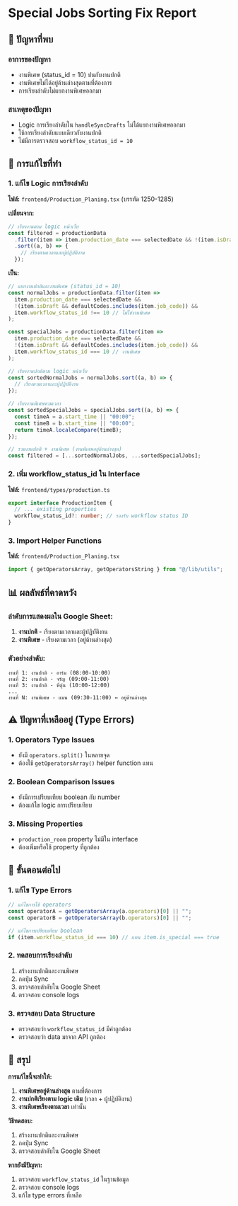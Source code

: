 # Special Jobs Sorting Fix Report

## 🎯 **ปัญหาที่พบ**

### **อาการของปัญหา**
- งานพิเศษ (status_id = 10) ปนกับงานปกติ
- งานพิเศษไม่ได้อยู่ด้านล่างสุดตามที่ต้องการ
- การเรียงลำดับไม่แยกงานพิเศษออกมา

### **สาเหตุของปัญหา**
- Logic การเรียงลำดับใน `handleSyncDrafts` ไม่ได้แยกงานพิเศษออกมา
- ใช้การเรียงลำดับแบบเดียวกับงานปกติ
- ไม่มีการตรวจสอบ `workflow_status_id = 10`

## 🔧 **การแก้ไขที่ทำ**

### **1. แก้ไข Logic การเรียงลำดับ**
**ไฟล์:** `frontend/Production_Planing.tsx` (บรรทัด 1250-1285)

**เปลี่ยนจาก:**
```typescript
// เรียงงานตาม logic หน้าเว็บ
const filtered = productionData
  .filter(item => item.production_date === selectedDate && !(item.isDraft && defaultCodes.includes(item.job_code)))
  .sort((a, b) => {
    // เรียงตามเวลาและผู้ปฏิบัติงาน
  });
```

**เป็น:**
```typescript
// แยกงานปกติและงานพิเศษ (status_id = 10)
const normalJobs = productionData.filter(item => 
  item.production_date === selectedDate && 
  !(item.isDraft && defaultCodes.includes(item.job_code)) &&
  item.workflow_status_id !== 10 // ไม่ใช่งานพิเศษ
);

const specialJobs = productionData.filter(item => 
  item.production_date === selectedDate && 
  !(item.isDraft && defaultCodes.includes(item.job_code)) &&
  item.workflow_status_id === 10 // งานพิเศษ
);

// เรียงงานปกติตาม logic หน้าเว็บ
const sortedNormalJobs = normalJobs.sort((a, b) => {
  // เรียงตามเวลาและผู้ปฏิบัติงาน
});

// เรียงงานพิเศษตามเวลา
const sortedSpecialJobs = specialJobs.sort((a, b) => {
  const timeA = a.start_time || "00:00";
  const timeB = b.start_time || "00:00";
  return timeA.localeCompare(timeB);
});

// รวมงานปกติ + งานพิเศษ (งานพิเศษอยู่ด้านล่างสุด)
const filtered = [...sortedNormalJobs, ...sortedSpecialJobs];
```

### **2. เพิ่ม workflow_status_id ใน Interface**
**ไฟล์:** `frontend/types/production.ts`

```typescript
export interface ProductionItem {
  // ... existing properties
  workflow_status_id?: number; // รองรับ workflow status ID
}
```

### **3. Import Helper Functions**
**ไฟล์:** `frontend/Production_Planing.tsx`

```typescript
import { getOperatorsArray, getOperatorsString } from "@/lib/utils";
```

## 📊 **ผลลัพธ์ที่คาดหวัง**

### **ลำดับการแสดงผลใน Google Sheet:**
1. **งานปกติ** - เรียงตามเวลาและผู้ปฏิบัติงาน
2. **งานพิเศษ** - เรียงตามเวลา (อยู่ด้านล่างสุด)

### **ตัวอย่างลำดับ:**
```
งานที่ 1: งานปกติ - อาร์ม (08:00-10:00)
งานที่ 2: งานปกติ - จรัญ (09:00-11:00)
งานที่ 3: งานปกติ - พี่ตุ่น (10:00-12:00)
...
งานที่ N: งานพิเศษ - แมน (09:30-11:00) ← อยู่ด้านล่างสุด
```

## ⚠️ **ปัญหาที่เหลืออยู่ (Type Errors)**

### **1. Operators Type Issues**
- ยังมี `operators.split()` ในหลายจุด
- ต้องใช้ `getOperatorsArray()` helper function แทน

### **2. Boolean Comparison Issues**
- ยังมีการเปรียบเทียบ boolean กับ number
- ต้องแก้ไข logic การเปรียบเทียบ

### **3. Missing Properties**
- `production_room` property ไม่มีใน interface
- ต้องเพิ่มหรือใช้ property ที่ถูกต้อง

## 🚀 **ขั้นตอนต่อไป**

### **1. แก้ไข Type Errors**
```typescript
// แก้ไขการใช้ operators
const operatorA = getOperatorsArray(a.operators)[0] || "";
const operatorB = getOperatorsArray(b.operators)[0] || "";

// แก้ไขการเปรียบเทียบ boolean
if (item.workflow_status_id === 10) // แทน item.is_special === true
```

### **2. ทดสอบการเรียงลำดับ**
1. สร้างงานปกติและงานพิเศษ
2. กดปุ่ม Sync
3. ตรวจสอบลำดับใน Google Sheet
4. ตรวจสอบ console logs

### **3. ตรวจสอบ Data Structure**
- ตรวจสอบว่า `workflow_status_id` มีค่าถูกต้อง
- ตรวจสอบว่า data มาจาก API ถูกต้อง

## 📝 **สรุป**

**การแก้ไขนี้จะทำให้:**
1. **งานพิเศษอยู่ด้านล่างสุด** ตามที่ต้องการ
2. **งานปกติเรียงตาม logic เดิม** (เวลา + ผู้ปฏิบัติงาน)
3. **งานพิเศษเรียงตามเวลา** เท่านั้น

**วิธีทดสอบ:**
1. สร้างงานปกติและงานพิเศษ
2. กดปุ่ม Sync
3. ตรวจสอบลำดับใน Google Sheet

**หากยังมีปัญหา:**
1. ตรวจสอบ `workflow_status_id` ในฐานข้อมูล
2. ตรวจสอบ console logs
3. แก้ไข type errors ที่เหลือ
